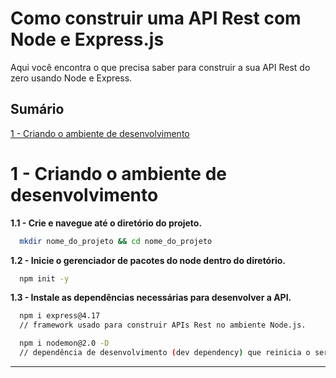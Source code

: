 # Como construir uma API Rest com Node e Express.js

Aqui você encontra o que precisa saber para construir a sua API Rest do zero usando Node e Express.

## Sumário
[1 - Criando o ambiente de desenvolvimento](#1---criando-o-ambiente-de-desenvolvimento)


# 1 - Criando o ambiente de desenvolvimento

<strong> 1.1 - Crie e navegue até o diretório do projeto. </strong>
```sh
  mkdir nome_do_projeto && cd nome_do_projeto
```
<strong> 1.2 - Inicie o gerenciador de pacotes do node dentro do diretório. </strong>
```sh
  npm init -y
```
 
<strong> 1.3 - Instale as dependências necessárias para desenvolver a API. </strong>
```sh
  npm i express@4.17 
  // framework usado para construir APIs Rest no ambiente Node.js.

  npm i nodemon@2.0 -D
  // dependência de desenvolvimento (dev dependency) que reinicia o servidor a cada alteração feita no código.
```
---
 
 
